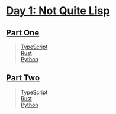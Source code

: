 # [Day 1: Not Quite Lisp](https://adventofcode.com/2015/day/1)

## [Part One](https://adventofcode.com/2015/day/1#part1)

> [TypeScript](/solutions/typescript/2015/01/src/p1.ts)\
> [Rust](/solutions/rust/2015/01/src/lib.rs)\
> [Python](/solutions/python/2015/01/p1.py)

## [Part Two](https://adventofcode.com/2015/day/1#part2)

> [TypeScript](/solutions/typescript/2015/01/src/p2.ts)\
> [Rust](/solutions/rust/2015/01/src/lib.rs)\
> [Python](/solutions/python/2015/01/p2.py)
